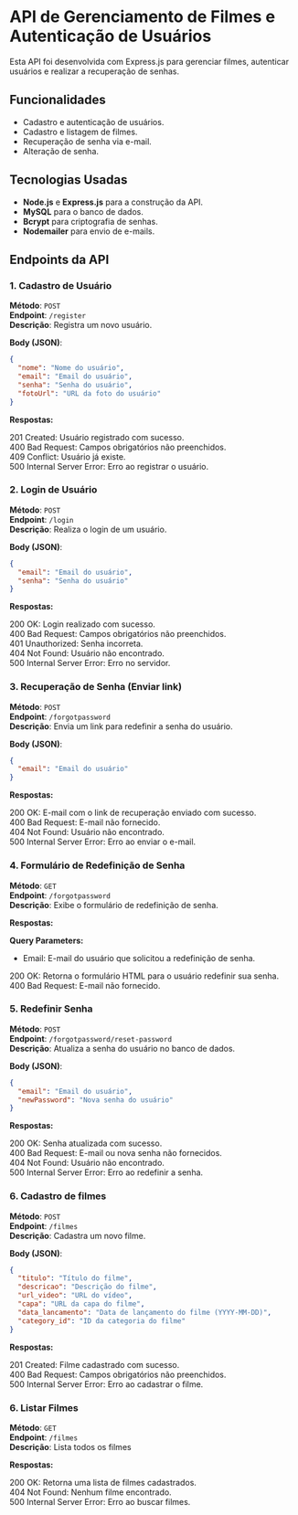 # API de Gerenciamento de Filmes e Autenticação de Usuários

Esta API foi desenvolvida com Express.js para gerenciar filmes, autenticar usuários e realizar a recuperação de senhas.

## Funcionalidades

- Cadastro e autenticação de usuários.
- Cadastro e listagem de filmes.
- Recuperação de senha via e-mail.
- Alteração de senha.

## Tecnologias Usadas

- **Node.js** e **Express.js** para a construção da API.
- **MySQL** para o banco de dados.
- **Bcrypt** para criptografia de senhas.
- **Nodemailer** para envio de e-mails.

## Endpoints da API

### 1. Cadastro de Usuário

**Método**: `POST`  
**Endpoint**: `/register`  
**Descrição**: Registra um novo usuário.

**Body (JSON)**:
```json
{
  "nome": "Nome do usuário",
  "email": "Email do usuário",
  "senha": "Senha do usuário",
  "fotoUrl": "URL da foto do usuário"
}
````

**Respostas:**<br>

201 Created: Usuário registrado com sucesso.<br>
400 Bad Request: Campos obrigatórios não preenchidos. <br>
409 Conflict: Usuário já existe. <br>
500 Internal Server Error: Erro ao registrar o usuário. <br>

### 2. Login de Usuário
**Método**: `POST`  
**Endpoint**: `/login`  
**Descrição**: Realiza o login de um usuário.

**Body (JSON)**:
```json
{
  "email": "Email do usuário",
  "senha": "Senha do usuário"
}

````

**Respostas:**<br>

200 OK: Login realizado com sucesso.<br>
400 Bad Request: Campos obrigatórios não preenchidos.<br>
401 Unauthorized: Senha incorreta.<br>
404 Not Found: Usuário não encontrado.<br>
500 Internal Server Error: Erro no servidor.<br>

### 3. Recuperação de Senha (Enviar link)
**Método**: `POST`  
**Endpoint**: `/forgotpassword`  
**Descrição**: Envia um link para redefinir a senha do usuário.

**Body (JSON)**:
```json
{
  "email": "Email do usuário"
}
````

**Respostas:**<br>

200 OK: E-mail com o link de recuperação enviado com sucesso.<br>
400 Bad Request: E-mail não fornecido.<br>
404 Not Found: Usuário não encontrado.<br>
500 Internal Server Error: Erro ao enviar o e-mail.<br>


### 4. Formulário de Redefinição de Senha
**Método**: `GET`  
**Endpoint**: `/forgotpassword`  
**Descrição**: Exibe o formulário de redefinição de senha.


**Respostas:**<br>

**Query Parameters:**

- Email: E-mail do usuário que solicitou a redefinição de senha.

200 OK: Retorna o formulário HTML para o usuário redefinir sua senha.<br>
400 Bad Request: E-mail não fornecido.


### 5. Redefinir Senha
**Método**: `POST`  
**Endpoint**: `/forgotpassword/reset-password`  
**Descrição**: Atualiza a senha do usuário no banco de dados.

**Body (JSON)**:
```json
{
  "email": "Email do usuário",
  "newPassword": "Nova senha do usuário"
}
````

**Respostas:**<br>

200 OK: Senha atualizada com sucesso.<br>
400 Bad Request: E-mail ou nova senha não fornecidos.<br>
404 Not Found: Usuário não encontrado.<br>
500 Internal Server Error: Erro ao redefinir a senha.<br>

### 6. Cadastro de filmes
**Método**: `POST`  
**Endpoint**: `/filmes`  
**Descrição**: Cadastra um novo filme.

**Body (JSON)**:
```json
{
  "titulo": "Título do filme",
  "descricao": "Descrição do filme",
  "url_video": "URL do vídeo",
  "capa": "URL da capa do filme",
  "data_lancamento": "Data de lançamento do filme (YYYY-MM-DD)",
  "category_id": "ID da categoria do filme"
}
````

**Respostas:**<br>

201 Created: Filme cadastrado com sucesso.<br>
400 Bad Request: Campos obrigatórios não preenchidos.<br>
500 Internal Server Error: Erro ao cadastrar o filme.<br>

### 6. Listar Filmes
**Método**: `GET`  
**Endpoint**: `/filmes`  
**Descrição**: Lista todos os filmes

**Respostas:**<br>

200 OK: Retorna uma lista de filmes cadastrados.<br>
404 Not Found: Nenhum filme encontrado.<br>
500 Internal Server Error: Erro ao buscar filmes.<br>



